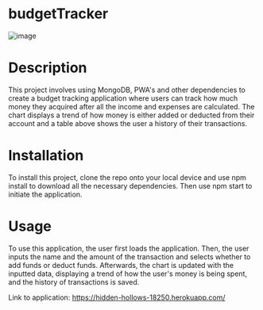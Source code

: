 # budgetTracker

![image](https://user-images.githubusercontent.com/81788122/132279918-e12337ca-3a3c-4587-a769-a44dff753bd9.png)

# Description 

This project involves using MongoDB, PWA's and other dependencies to create a budget tracking application where users can track how much money they acquired after all the income and expenses are calculated. The chart displays a trend of how money is either added or deducted from their account and a table above shows the user a history of their transactions. 

# Installation
To install this project, clone the repo onto your local device and use npm install to download all the necessary dependencies. Then use npm start to initiate the application. 

# Usage
To use this application, the user first loads the application. Then, the user inputs the name and the amount of the transaction and selects whether to add funds or deduct funds. Afterwards, the chart is updated with the inputted data, displaying a trend of how the user's money is being spent, and the history of transactions is saved. 

Link to application: https://hidden-hollows-18250.herokuapp.com/
